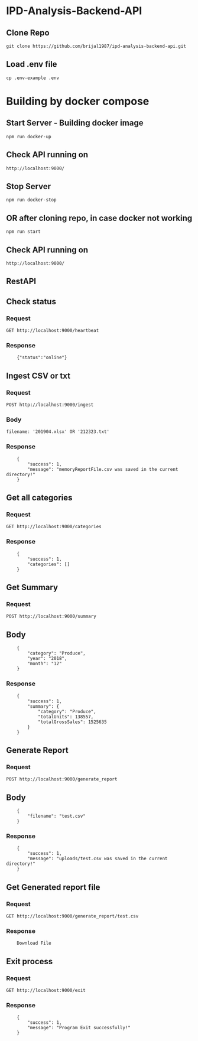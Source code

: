# IPD-Analysis-Backend-API

## Clone Repo
`git clone https://github.com/brijal1987/ipd-analysis-backend-api.git`

## Load .env file
`cp .env-example .env`

# Building by docker compose

## Start Server - Building docker image
`npm run docker-up`

## Check API running on
`http://localhost:9000/`

## Stop Server
`npm run docker-stop`

## OR after cloning repo, in case docker not working
`npm run start`

## Check API running on
`http://localhost:9000/`


## RestAPI

## Check status

### Request

`GET http://localhost:9000/heartbeat`

### Response
```
    {"status":"online"}
```

## Ingest CSV or txt

### Request

`POST http://localhost:9000/ingest`

### Body
```
filename: '201904.xlsx' OR '212323.txt'
```

### Response
```
    {
        "success": 1,
        "message": "memoryReportFile.csv was saved in the current directory!"
    }
```

## Get all categories

### Request

`GET http://localhost:9000/categories`


### Response
```
    {
        "success": 1,
        "categories": []
    }
```

## Get Summary

### Request

`POST http://localhost:9000/summary`

## Body
```
    {
        "category": "Produce",
        "year": "2018",
        "month": "12"
    }
```

### Response
```
    {
        "success": 1,
        "summary": {
            "category": "Produce",
            "totalUnits": 138557,
            "totalGrossSales": 1525635
        }
    }
```


## Generate Report

### Request

`POST http://localhost:9000/generate_report`

## Body
```
    {
        "filename": "test.csv"
    }
```

### Response
```
    {
        "success": 1,
        "message": "uploads/test.csv was saved in the current directory!"
    }
```

## Get Generated report file

### Request

`GET http://localhost:9000/generate_report/test.csv`

### Response
```
    Download File
```

## Exit process

### Request

`GET http://localhost:9000/exit`


### Response
```
    {
        "success": 1,
        "message": "Program Exit successfully!"
    }
```
